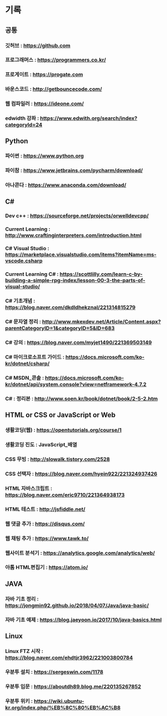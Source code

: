 # 기록
## 공통
### 깃허브 : https://github.com 
### 프로그래머스 : https://programmers.co.kr/
### 프로게이트 : https://progate.com
### 바운스코드 : http://getbouncecode.com/
### 웹 컴파일러 : https://ideone.com/
### edwidth 강좌 : https://www.edwith.org/search/index?categoryId=24

## Python
### 파이썬 : https://www.python.org
### 파이참 : https://www.jetbrains.com/pycharm/download/
### 아나콘다 : https://www.anaconda.com/download/

## C#
### Dev c++ : https://sourceforge.net/projects/orwelldevcpp/
### Current Learning : http://www.craftinginterpreters.com/introduction.html
### C# Visual Studio : https://marketplace.visualstudio.com/items?itemName=ms-vscode.csharp
### Current Learning C# : https://scottlilly.com/learn-c-by-building-a-simple-rpg-index/lesson-00-3-the-parts-of-visual-studio/
### C# 기초개념 : https://blog.naver.com/dkdldhekznal/221314815279
### C# 문자열 정리 : http://www.mkexdev.net/Article/Content.aspx?parentCategoryID=1&categoryID=5&ID=683
### C# 강의 : https://blog.naver.com/myjet1490/221369503149
### C# 마이크로소프트 가이드 : https://docs.microsoft.com/ko-kr/dotnet/csharp/
### C# MSDN_콘솔 : https://docs.microsoft.com/ko-kr/dotnet/api/system.console?view=netframework-4.7.2
### C# : 정리본 : http://www.soen.kr/book/dotnet/book/2-5-2.htm

## HTML or CSS or JavaScript or Web
### 생활코딩(웹) : https://opentutorials.org/course/1
### 생활코딩 진도 : JavaScript_배열
### CSS 무빙 : http://slowalk.tistory.com/2528
### CSS 선택자 : https://blog.naver.com/hyein922/221324937426
### HTML 자바스크립트  : https://blog.naver.com/eric9710/221364938173
### HTML 테스트 : http://jsfiddle.net/
### 웹 댓글 추가 : https://disqus.com/
### 웹 채팅 추가 : https://www.tawk.to/
### 웹사이트 분석기 : https://analytics.google.com/analytics/web/
### 아톰 HTML편집기 : https://atom.io/

## JAVA
### 자바 기초 정리 : https://jongmin92.github.io/2018/04/07/Java/java-basic/
### 자바 기초 예제 : https://blog.jaeyoon.io/2017/10/java-basics.html

## Linux
### Linux FTZ 시작 : https://blog.naver.com/ehdtjr3962/221003800784
### 우분투 설치 : https://sergeswin.com/1178
### 우분투 입문 : https://aboutdh89.blog.me/220135267852
### 우분투 위키 : https://wiki.ubuntu-kr.org/index.php/%EB%8C%80%EB%AC%B8
